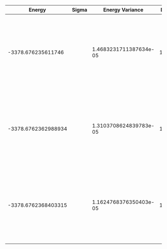 | Energy              | Sigma | Energy Variance        | DOF  | Einf                | Method                                                       | Reference |
|---------------------|-------|------------------------|------|---------------------|--------------------------------------------------------------|-----------|
| -3378.676235611746  |       | 1.4683231711387634e-05 | 1208 | -3374.9437140681816 | DMRG (bond dimension 310) using fork tensor product states with U(1) symmetries for charge and spin sector | [paper](https://journals.aps.org/prx/abstract/10.1103/PhysRevX.7.031013) [code](https://github.com/varbench/methods/blob/main/scripts/Impurity/TB-DMFT_309.py) |
| -3378.6762362988934 |       | 1.3103708624839783e-05 | 1208 | -3374.9437140681816 | DMRG (bond dimension 330) using fork tensor product states with U(1) symmetries for charge and spin sector | [paper](https://journals.aps.org/prx/abstract/10.1103/PhysRevX.7.031013) [code](https://github.com/varbench/methods/blob/main/scripts/Impurity/TB-DMFT_309.py) |
| -3378.6762368403315 |       | 1.1624768376350403e-05 | 1208 | -3374.9437140681816 | DMRG (bond dimension 350) using fork tensor product states with U(1) symmetries for charge and spin sector | [paper](https://journals.aps.org/prx/abstract/10.1103/PhysRevX.7.031013) [code](https://github.com/varbench/methods/blob/main/scripts/Impurity/TB-DMFT_309.py) |

